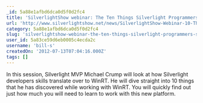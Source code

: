```yaml
---
_id: 5a88e1afbd6dca0d5f0d2fc4
title: 'SilverlightShow webinar: The Ten Things Silverlight Programmers Should Know About Windows 8'
url: 'http://www.silverlightshow.net/news/SilverlightShow-Webinar-10-Things-Silverlight-Developers-Should-Know-About-Windows-8.aspx'
category: 5a88e1afbd6dca0d5f0d2fc4
slug: 'silverlightshow-webinar-the-ten-things-silverlight-programmers-should-know-about-windows-8'
user_id: 5a83ce59d6eb0005c4ecda2c
username: 'bill-s'
createdOn: '2012-07-13T07:04:16.000Z'
tags: []
---
```


In this session, Silverlight MVP Michael Crump will look at how Silverlight developers skills translate over to WinRT. He will dive straight into 10 things that he has discovered while working with WinRT. You will quickly find out just how much you will need to learn to work with this new platform.
